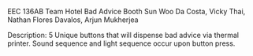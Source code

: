 EEC 136AB Team Hotel
Bad Advice Booth
Sun Woo Da Costa, Vicky Thai, Nathan Flores Davalos, Arjun Mukherjea

Description: 5 Unique buttons that will dispense bad advice via thermal printer.
Sound sequence and light sequence occur upon button press.
